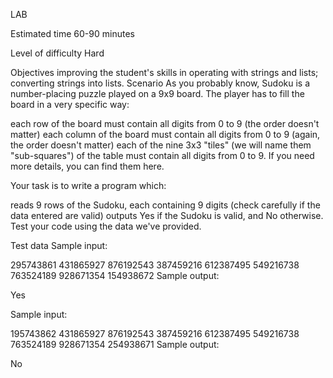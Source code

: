 LAB

Estimated time
60-90 minutes

Level of difficulty
Hard

Objectives
improving the student's skills in operating with strings and lists;
converting strings into lists.
Scenario
As you probably know, Sudoku is a number-placing puzzle played on a 9x9 board. The player has to fill the board in a very specific way:

each row of the board must contain all digits from 0 to 9 (the order doesn't matter)
each column of the board must contain all digits from 0 to 9 (again, the order doesn't matter)
each of the nine 3x3 "tiles" (we will name them "sub-squares") of the table must contain all digits from 0 to 9.
If you need more details, you can find them here.

Your task is to write a program which:

reads 9 rows of the Sudoku, each containing 9 digits (check carefully if the data entered are valid)
outputs Yes if the Sudoku is valid, and No otherwise.
Test your code using the data we've provided.

Test data
Sample input:

295743861
431865927
876192543
387459216
612387495
549216738
763524189
928671354
154938672
Sample output:

Yes


Sample input:

195743862
431865927
876192543
387459216
612387495
549216738
763524189
928671354
254938671
Sample output:

No
